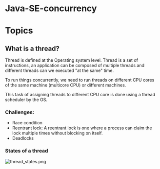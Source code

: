 # Java-SE-concurrency

# Topics

## What is a thread?
Thread is defined at the Operating system level.
Thread is a set of instructions, an application can be composed of multiple threads and different threads can we executed "at the same" time.

To run things concurrently, we need to run threads on different CPU cores of the same machine (multicore CPU) or different machines.

This task of assigning threads to different CPU core is done using a thread scheduler by the OS.

### Challenges: 
- Race condition
- Reentrant lock: A reentrant lock is one where a process can claim the lock multiple times without blocking on itself.
- Deadlocks

### States of a thread
![thread_states.png](..%2F..%2F..%2FDownloads%2Fthread_states.png)